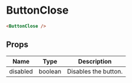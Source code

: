 # ButtonClose

```html
<ButtonClose />
```

## Props

| Name | Type | Description |
| - | - | - |
| disabled | boolean | Disables the button. |
